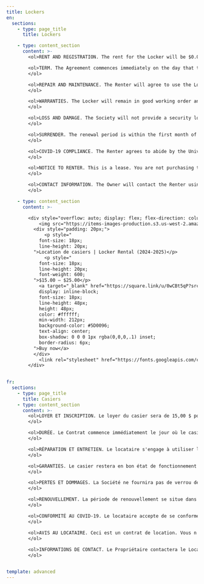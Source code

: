 ```yaml
---
title: Lockers
en:
  sections:
    - type: page_title
      title: Lockers

    - type: content_section
      content: >-
        <ol>RENT AND REGISTRATION. The rent for the Locker will be $0.00 for one, or both semester(s) of the 2022-2023 Academic Year and must be registered with the Engineering Students’ Society (the “Society”).</ol>

        <ol>TERM. The Agreement commences immediately on the day that the Locker is registered with the Owner and will continue until the end of the semester chosen. (the "Term").
        </ol>

        <ol>REPAIR AND MAINTENANCE. The Renter will agree to use the Locker in a good and careful manner and will comply with all of the manufacturer's requirements and recommendations respecting the Locker and with any applicable law, whether local, provincial or federal, respecting the use of the Locker, including, but not limited to, environmental and copyright law. The Renter will use the Locker for the purpose for which it was designed and not for any other purpose. Failure to do so can result in a loss of access to rental privileges for the remainder of the Agreement.
        </ol>

        <ol>WARRANTIES. The Locker will remain in good working order and be returned to the Society in a clean and acceptable condition at the end of the Rental Period. 
        </ol>

        <ol>LOSS AND DAMAGE. The Society will not provide a security lock. It is the sole responsibility of the Renter to provide a security lock for the duration of the Agreement. The Society will not be responsible for the loss or damage of the Renter’s goods under any condition.
        </ol>

        <ol>SURRENDER. The renewal period is within the first month of the new semester. The Society will post an official deadline at a minimum of two (2) weeks in advance. Failure to renew and register the locker for the subsequent rental period will result in the loss of the Renter’s personal lock and Locker. Lockers not renewed must be vacated by the last day of the renewal period’s notice. Items left in the locker will be recoverable for a fee of $5 for a period of one (1) month after the last day of the renewal period. Claims for Items must be made in person at the Society’s office. Items left for longer than a month will be donated and/or disposed of.
        </ol>

        <ol>COVID-19 COMPLIANCE. The Renter agrees to abide by the University of Ottawa’s COVID-19 Health and Safety Protocols and Policies as outlined on www.uottawa.ca/coronavirus/en. The Renter understands that it is their responsibility to maintain a six (6) foot distance from other Locker users while accessing their Locker. The Renter agrees to regularly disinfect their Locker for the duration of the Agreement. By signing this Agreement, the Renter accepts the risks of COVID-19 exposure while on campus grounds and understands their compliance to the ever-changing guidelines provided by the University of Ottawa and Ottawa Public Health. 
        </ol>

        <ol>NOTICE TO RENTER. This is a lease. You are not purchasing the Locker outlined in this Agreement. Do not sign this Agreement until you have read it in full. You are entitled to a copy of this Agreement upon completion. 
        </ol>

        <ol>CONTACT INFORMATION. The Owner will contact the Renter using the following information provided. Should there be a lack of communication and accessibility, the Renter will no longer be eligible to rent from the Owner. 
        </ol>

    - type: content_section
      content: >-

        <div style="overflow: auto; display: flex; flex-direction: column; justify-content: flex-end; align-items: center; background:#FFFFFF; border: 1px solid rgba(0, 0, 0, 0.1); box-shadow: -2px 10px 5px rgba(0, 0, 0, 0); border-radius: 10px">
            <img src="https://items-images-production.s3.us-west-2.amazonaws.com/files/be31e9b6d2641161f2e9735bb8220dfefec0b45b/original.jpeg" alt="Location de casiers | Locker Rental (2024-2025)" onerror="this.style.display='none'" style="width: 100%;">
          <div style="padding: 20px;">
              <p style="
            font-size: 18px;
            line-height: 20px;
          ">Location de casiers | Locker Rental (2024-2025)</p>
              <p style="
            font-size: 18px;
            line-height: 20px;
            font-weight: 600;
          ">$15.00 – $25.00</p>
            <a target="_blank" href="https://square.link/u/0wCBt5qP?src=embed" style="
            display: inline-block;
            font-size: 18px;
            line-height: 48px;
            height: 48px;
            color: #ffffff;
            min-width: 212px;
            background-color: #5D0096;
            text-align: center;
            box-shadow: 0 0 0 1px rgba(0,0,0,.1) inset;
            border-radius: 6px;
          ">Buy now</a>
          </div>
            <link rel="stylesheet" href="https://fonts.googleapis.com/css?family=Karla">
        </div>
      

fr:
  sections:
    - type: page_title
      title: Casiers
    - type: content_section
      content: >-
        <ol>LOYER ET INSCRIPTION. Le loyer du casier sera de 15,00 $ pour un ou 25,00 $ pour les deux semestres de l'année universitaire 2024-2025 et doit être enregistré auprès de l’Association des Étudiants en Génie (la " Société ").
        </ol>

        <ol>DURÉE. Le Contrat commence immédiatement le jour où le casier est enregistré auprès du propriétaire et se poursuivra jusqu'à la fin du semestre choisi. (la "Durée").
        </ol>

        <ol>RÉPARATION ET ENTRETIEN. Le locataire s'engage à utiliser le casier d'une manière bonne et prudente, et à se conformer à toutes les exigences et recommandations du fabricant concernant le casier et à toute loi applicable, qu'elle soit locale, étatique ou fédérale, concernant l'utilisation du casier, y compris, mais sans s'y limiter, la loi sur l'environnement et le droit d'auteur. Le locataire utilisera le casier aux fins pour lesquelles il a été conçu et non à d'autres fins. Tout manquement à cette règle peut entraîner la perte de l'accès aux privilèges de location pour le reste du contrat. 
        </ol>

        <ol>GARANTIES. Le casier restera en bon état de fonctionnement et sera rendu à la Société dans un état propre et acceptable à la fin de la période de location. 
        </ol>

        <ol>PERTES ET DOMMAGES. La Société ne fournira pas de verrou de sécurité. Il est de la seule responsabilité du locataire de fournir un cadenas de sécurité pour la durée du contrat. La Société ne sera pas responsable de la perte ou de l'endommagement des biens du locataire dans quelque condition que ce soit.
        </ol>

        <ol>RENOUVELLEMENT. La période de renouvellement se situe dans le premier mois du nouveau semestre. La Société affichera une date limite officielle au moins deux (2) semaines à l'avance. L'absence de renouvellement et d'enregistrement du casier pour la période de location suivante entraînera la perte de la serrure et du casier personnel du locataire. Les casiers non renouvelés doivent être libérés au plus tard le dernier jour de l'avis de la période de renouvellement. Les articles laissés dans le casier seront récupérables moyennant des frais de 5 $ pour une période d'un (1) mois après le dernier jour de la période de renouvellement. Les réclamations pour les articles doivent être faites en personne au bureau de la Société. Les articles laissés pendant plus d'un mois seront donnés et/ou éliminés.
        </ol>

        <ol>CONFORMITÉ AU COVID-19. Le locataire accepte de se conformer aux protocoles et aux politiques de santé et de sécurité du COVID-19 de l'Université d'Ottawa, tels que décrits sur le site https://www.uottawa.ca/coronavirus/fr. Le locataire comprend qu'il est de sa responsabilité de maintenir une distance de six (6) pieds des autres utilisateurs de casiers lorsqu'il accède à son casier. Le locataire accepte de désinfecter régulièrement son casier pendant la durée du contrat. En signant le présent contrat, le locataire accepte les risques d'exposition au COVID-19 lorsqu'il se trouve sur le campus et comprend qu'il doit se conformer aux directives en constante évolution de l'Université d'Ottawa et de Santé publique Ottawa. 
        </ol>

        <ol>AVIS AU LOCATAIRE. Ceci est un contrat de location. Vous n'achetez pas le casier décrit dans le présent contrat. Ne signez pas ce contrat avant de l'avoir lu en entier. Vous avez le droit d'obtenir une copie du présent contrat une fois qu'il est terminé. 
        </ol>
        
        <ol>INFORMATIONS DE CONTACT. Le Propriétaire contactera le Locataire en utilisant les informations suivantes fournies. S'il y a un manque de communication et d'accessibilité, le locataire ne sera plus autorisé à louer auprès du propriétaire.
        </ol> 


template: advanced
---
```

